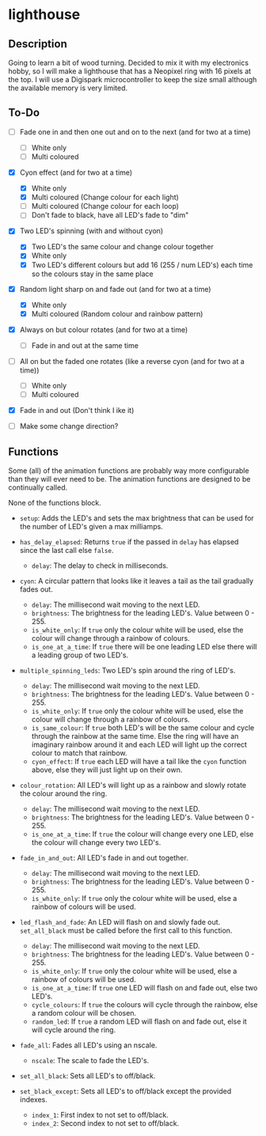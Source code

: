# lighthouse

## Description
Going to learn a bit of wood turning. Decided to mix it with my electronics
hobby, so I will make a lighthouse that has a Neopixel ring with 16 pixels at
the top. I will use a Digispark microcontroller to keep the size small although
the available memory is very limited.

## To-Do
- [ ] Fade one in and then one out and on to the next (and for two at a time)
    - [ ] White only
    - [ ] Multi coloured

- [x] Cyon effect (and for two at a time)
    - [x] White only
    - [x] Multi coloured (Change colour for each light)
    - [ ] Multi coloured (Change colour for each loop)
    - [ ] Don't fade to black, have all LED's fade to "dim"

- [x] Two LED's spinning (with and without cyon)
    - [x] Two LED's the same colour and change colour together
    - [x] White only
    - [x] Two LED's different colours but add 16 (255 / num LED's) each time so
          the colours stay in the same place

- [x] Random light sharp on and fade out (and for two at a time)
    - [x] White only
    - [x] Multi coloured (Random colour and rainbow pattern)

- [x] Always on but colour rotates (and for two at a time)
    - [ ] Fade in and out at the same time

- [ ] All on but the faded one rotates (like a reverse cyon (and for two at a time))
    - [ ] White only
    - [ ] Multi coloured

- [x] Fade in and out (Don't think I ike it)

- [ ] Make some change direction?

## Functions
Some (all) of the animation functions are probably way more configurable than
they will ever need to be. The animation functions are designed to be
continually called.

None of the functions block.

- `setup`: Adds the LED's and sets the max brightness that can be used for the
number of LED's given a max milliamps.

- `has_delay_elapsed`: Returns `true` if the passed in `delay` has elapsed
since the last call else `false`.
    - `delay`: The delay to check in milliseconds.

- `cyon`: A circular pattern that looks like it leaves a tail as the tail
gradually fades out.
    - `delay`: The millisecond wait moving to the next LED.
    - `brightness`: The brightness for the leading LED's. Value between 0 - 255.
    - `is_white_only`: If `true` only the colour white will be used, else the
    colour will change through a rainbow of colours.
    - `is_one_at_a_time`: If `true` there will be one leading LED else there
    will a leading group of two LED's.

- `multiple_spinning_leds`: Two LED's spin around the ring of LED's.
    - `delay`: The millisecond wait moving to the next LED.
    - `brightness`: The brightness for the leading LED's. Value between 0 - 255.
    - `is_white_only`: If `true` only the colour white will be used, else the
    colour will change through a rainbow of colours.
    - `is_same_colour`: If `true` both LED's will be the same colour and cycle
    through the rainbow at the same time. Else the ring will have an imaginary
    rainbow around it and each LED will light up the correct colour to match
    that rainbow.
    - `cyon_effect`: If `true` each LED will have a tail like the `cyon`
    function above, else they will just light up on their own.

- `colour_rotation`: All LED's will light up as a rainbow and slowly rotate the
colour around the ring.
    - `delay`: The millisecond wait moving to the next LED.
    - `brightness`: The brightness for the leading LED's. Value between 0 - 255.
    - `is_one_at_a_time`: If `true` the colour will change every one LED, else
    the colour will change every two LED's.

- `fade_in_and_out`: All LED's fade in and out together.
    - `delay`: The millisecond wait moving to the next LED.
    - `brightness`: The brightness for the leading LED's. Value between 0 - 255.
    - `is_white_only`: If `true` only the colour white will be used, else a
    rainbow of colours will be used.

- `led_flash_and_fade`: An LED will flash on and slowly fade out.
`set_all_black` must be called before the first call to this function.
    - `delay`: The millisecond wait moving to the next LED.
    - `brightness`: The brightness for the leading LED's. Value between 0 - 255.
    - `is_white_only`: If `true` only the colour white will be used, else a
    rainbow of colours will be used.
    - `is_one_at_a_time`: If `true` one LED will flash on and fade out, else two
    LED's.
    - `cycle_colours`: If `true` the colours will cycle through the rainbow,
    else a random colour will be chosen.
    - `random_led`: If `true` a random LED will flash on and fade out, else it
    will cycle around the ring.

- `fade_all`: Fades all LED's using an nscale.
    - `nscale`: The scale to fade the LED's.

- `set_all_black`: Sets all LED's to off/black.

- `set_black_except`: Sets all LED's to off/black except the provided indexes.
    - `index_1`: First index to not set to off/black.
    - `index_2`: Second index to not set to off/black.
